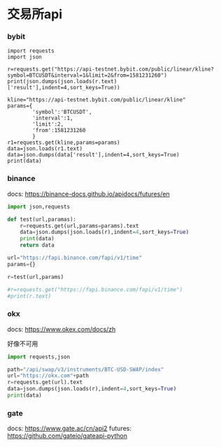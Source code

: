 # 交易所api

### bybit
```pythn
import requests
import json

r=requests.get("https://api-testnet.bybit.com/public/linear/kline?symbol=BTCUSDT&interval=1&limit=2&from=1581231260")
print(json.dumps(json.loads(r.text)['result'],indent=4,sort_keys=True))

kline="https://api-testnet.bybit.com/public/linear/kline"
params={
        'symbol':'BTCUSDT',
        'interval':1,
        'limit':2,
        'from':1581231260
        }
r1=requests.get(kline,params=params)
data=json.loads(r1.text)
data=json.dumps(data['result'],indent=4,sort_keys=True)
print(data)
```

### binance

docs: https://binance-docs.github.io/apidocs/futures/en

```python
import json,requests

def test(url,paramas):
    r=requests.get(url,params=params).text
    data=json.dumps(json.loads(r),indent=4,sort_keys=True)
    print(data)
    return data

url="https://fapi.binance.com/fapi/v1/time"
params={}

r=test(url,params)

#r=requests.get("https://fapi.binance.com/fapi/v1/time")
#print(r.text)
```

### okx

docs: https://www.okex.com/docs/zh

好像不可用
```python
import requests,json

path="/api/swap/v3/instruments/BTC-USD-SWAP/index"
url="https://okx.com"+path
r=requests.get(url).text
data=json.dumps(json.loads(r),indent=4,sort_keys=True)
print(data)
```

### gate

docs: https://www.gate.ac/cn/api2
futures: https://github.com/gateio/gateapi-python


